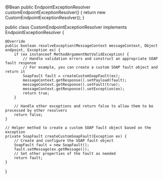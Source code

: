 @Bean
public EndpointExceptionResolver customEndpointExceptionResolver() {
    return new CustomEndpointExceptionResolver();
}

public class CustomEndpointExceptionResolver implements EndpointExceptionResolver {

    @Override
    public boolean resolveException(MessageContext messageContext, Object endpoint, Exception ex) {
        if (ex instanceof MethodArgumentNotValidException) {
            // Handle validation errors and construct an appropriate SOAP fault response
            // For example, you can create a custom SOAP fault object and return it
            SoapFault fault = createCustomSoapFault(ex);
            messageContext.getResponse().setPayload(fault);
            messageContext.getResponse().setFault(true);
            messageContext.getResponse().setException(ex);
            return true;
        }
        
        // Handle other exceptions and return false to allow them to be processed by other resolvers
        return false;
    }
    
    // Helper method to create a custom SOAP fault object based on the exception
    private SoapFault createCustomSoapFault(Exception ex) {
        // Create and configure the SOAP fault object
        SoapFault fault = new SoapFault();
        fault.setMessage(ex.getMessage());
        // Set other properties of the fault as needed
        return fault;
    }
}
